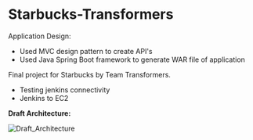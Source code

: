 # Starbucks-Transformers

Application Design:
* Used MVC design pattern to create API's
* Used Java Spring Boot framework to generate WAR file of application

Final project for Starbucks by Team Transformers.


- Testing jenkins connectivity
- Jenkins to EC2


**Draft Architecture:**


![Draft_Architecture](https://user-images.githubusercontent.com/44592616/57203492-5df18480-6f65-11e9-83c0-e96e9c6ed27f.png)










